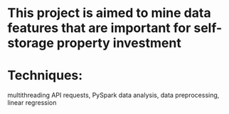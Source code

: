 # This project is aimed to mine data features that are important for self-storage property investment
# Techniques: 
  multithreading API requests, PySpark data analysis, data preprocessing, linear regression
